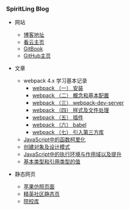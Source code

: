 ### SpiritLing Blog

- 网站
	- [博客地址](https://blog.spiritling.cn)
	- [看云主页](http://kancloud.docs.spiritling.wiki)
	- [GitBook](https://gitbook.docs.spiritling.wiki)
	- [GitHub主页](https://github.com/spiritling)

- 文章

	- webpack 4.x 学习基本记录
		- [webpack （一） 安装](article/webpack-install)
		- [webpack （二） 概念和基本配置](article/webpack-concept-config)
		- [webpack （三） webpack-dev-server](article/webpack-dev-server)
		- [webpack （四） 样式及文件处理](article/webpack-other-file)
		- [webpack （五） 插件](article/webpack-plugins)
		- [webpack （六） babel](article/webpack-babel)
		- [webpack （七） 引入第三方库](article/webpack-other-library)
	- [JavaScript中的函数柯里化](article/javascript-function-currying)
	- [创建对象及设计模式](article/createObj-constructor)
	- [JavaScript中的执行环境与作用域以及提升](article/executionEnvironment-actionScope)
	- [基本类型和引用类型的值](article/primitiveType-referenceType)
	

- 静态网页

	- [苹果仿照页面](apple)
	- [精英社区静态页](jingyingshequ)
	- [院校库](yuanxiaoku)
